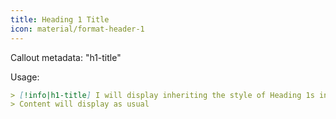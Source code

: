 ```yaml
---
title: Heading 1 Title
icon: material/format-header-1
---
```


Callout metadata: "h1-title"

Usage:
```md
> [!info|h1-title] I will display inheriting the style of Heading 1s in this theme
> Content will display as usual
```